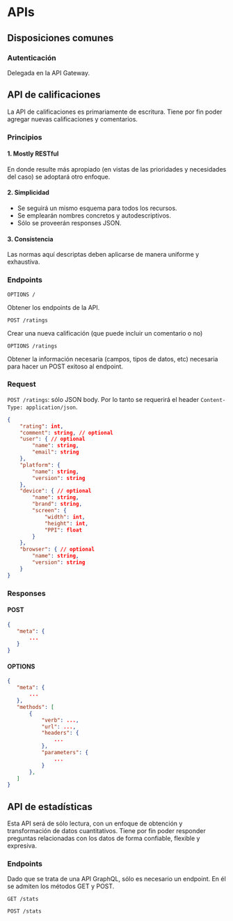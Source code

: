 # APIs

## Disposiciones comunes

### Autenticación

Delegada en la API Gateway.

## API de calificaciones

La API de calificaciones es primariamente de escritura. Tiene por fin poder agregar nuevas calificaciones y comentarios.

### Principios

#### 1. Mostly RESTful

En donde resulte más apropiado (en vistas de las prioridades y necesidades del caso) se adoptará otro enfoque.

#### 2. Simplicidad

- Se seguirá un mismo esquema para todos los recursos.
- Se emplearán nombres concretos y autodescriptivos.
- Sólo se proveerán responses JSON.

#### 3. Consistencia

Las normas aquí descriptas deben aplicarse de manera uniforme y exhaustiva.

### Endpoints

`OPTIONS /`

Obtener los endpoints de la API.

`POST /ratings`

Crear una nueva calificación (que puede incluir un comentario o no)

`OPTIONS /ratings`

 Obtener la información necesaria (campos, tipos de datos, etc) necesaria para hacer un POST exitoso al endpoint.

### Request

`POST /ratings`: sólo JSON body. Por lo tanto se requerirá el header `Content-Type: application/json`.

```json
{
    "rating": int,
    "comment": string, // optional
    "user": { // optional
        "name": string,
        "email": string
    },
    "platform": {
        "name": string,
        "version": string
    },
    "device": { // optional
        "name": string,
        "brand": string,
        "screen": {
            "width": int,
            "height": int,
            "PPI": float
        }
    },
    "browser": { // optional
        "name": string,
        "version": string
    }
}
```

### Responses

#### POST

```json
{
   "meta": {
       ...
   }
}
```

#### OPTIONS

```json
{
   "meta": {
       ...
   },
   "methods": [
       {
           "verb": ...,
           "url": ...,
           "headers": {
               ...
           },
           "parameters": {
               ...
           }
       },
   ]
}
```

## API de estadísticas

Esta API será de sólo lectura, con un enfoque de obtención y transformación de  datos cuantitativos. Tiene por fin poder responder preguntas relacionadas con los datos de forma confiable, flexible y expresiva.

### Endpoints

Dado que se trata de una API GraphQL, sólo es necesario un endpoint. En él se admiten los métodos GET y POST.

`GET /stats`

`POST /stats`